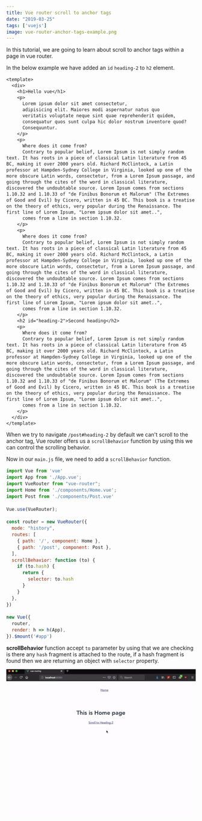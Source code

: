```yaml
---
title: Vue router scroll to anchor tags
date: "2019-03-25"
tags: ['vuejs']
image: vue-router-anchor-tags-example.png
---
```


In this tutorial, we are going to learn about scroll to anchor tags within a page in vue router.


In the below example we have added an `id`  `heading-2` to `h2` element.

```html{21}:title=Post.vue
<template>
  <div>
    <h1>Hello vue</h1>
    <p>
      Lorem ipsum dolor sit amet consectetur,
      adipisicing elit. Maiores modi aspernatur natus quo
      veritatis voluptate neque sint quae reprehenderit quidem,
      consequatur quos sunt culpa hic dolor nostrum inventore quod?
      Consequuntur.
    </p>
    <p>
      Where does it come from?
      Contrary to popular belief, Lorem Ipsum is not simply random text. It has roots in a piece of classical Latin literature from 45 BC, making it over 2000 years old. Richard McClintock, a Latin professor at Hampden-Sydney College in Virginia, looked up one of the more obscure Latin words, consectetur, from a Lorem Ipsum passage, and going through the cites of the word in classical literature, discovered the undoubtable source. Lorem Ipsum comes from sections 1.10.32 and 1.10.33 of "de Finibus Bonorum et Malorum" (The Extremes of Good and Evil) by Cicero, written in 45 BC. This book is a treatise on the theory of ethics, very popular during the Renaissance. The first line of Lorem Ipsum, "Lorem ipsum dolor sit amet..",
      comes from a line in section 1.10.32.
    </p>
    <p>
      Where does it come from?
      Contrary to popular belief, Lorem Ipsum is not simply random text. It has roots in a piece of classical Latin literature from 45 BC, making it over 2000 years old. Richard McClintock, a Latin professor at Hampden-Sydney College in Virginia, looked up one of the more obscure Latin words, consectetur, from a Lorem Ipsum passage, and going through the cites of the word in classical literature, discovered the undoubtable source. Lorem Ipsum comes from sections 1.10.32 and 1.10.33 of "de Finibus Bonorum et Malorum" (The Extremes of Good and Evil) by Cicero, written in 45 BC. This book is a treatise on the theory of ethics, very popular during the Renaissance. The first line of Lorem Ipsum, "Lorem ipsum dolor sit amet..",
      comes from a line in section 1.10.32.
    </p>
    <h2 id="heading-2">Second heading</h2>
    <p>
      Where does it come from?
      Contrary to popular belief, Lorem Ipsum is not simply random text. It has roots in a piece of classical Latin literature from 45 BC, making it over 2000 years old. Richard McClintock, a Latin professor at Hampden-Sydney College in Virginia, looked up one of the more obscure Latin words, consectetur, from a Lorem Ipsum passage, and going through the cites of the word in classical literature, discovered the undoubtable source. Lorem Ipsum comes from sections 1.10.32 and 1.10.33 of "de Finibus Bonorum et Malorum" (The Extremes of Good and Evil) by Cicero, written in 45 BC. This book is a treatise on the theory of ethics, very popular during the Renaissance. The first line of Lorem Ipsum, "Lorem ipsum dolor sit amet..",
      comes from a line in section 1.10.32.
    </p>
  </div>
</template>
```
When we try to navigate `/post#heading-2` by default we can't scroll to the anchor tag, Vue router offers us a `scrollBehavior` function by using this we can control the scrolling behavior.

Now in our `main.js` file, we need to add a `scrollBehavior` function.

```js{15-21}:title=main.js
import Vue from 'vue'
import App from './App.vue';
import VueRouter from "vue-router";
import Home from './components/Home.vue';
import Post from './components/Post.vue'

Vue.use(VueRouter);

const router = new VueRouter({
  mode: "history",
  routes: [
    { path: '/', component: Home },
    { path: '/post', component: Post },
  ],
  scrollBehavior: function (to) {
    if (to.hash) {
      return {
        selector: to.hash
      }
    }
  },
})

new Vue({
  router,
  render: h => h(App),
}).$mount('#app')
```

__scrollBehavior__ function accept `to` parameter by using that we are checking is there any `hash` fragment is attached to the route, if a hash fragment is found then we are returning an object with `selector` property.


![vue-router-scroll-to-anchor-example](vue-router-scroll-to-anchor-example.gif)